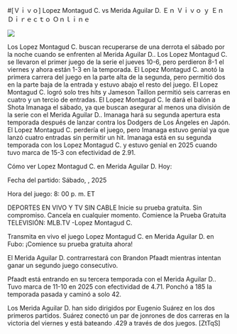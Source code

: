 #[Ｖｉｖｏ] Lopez Montagud C. vs Merida Aguilar D. Ｅｎ Ｖｉｖｏ ｙ Ｅｎ Ｄｉｒｅｃｔｏ Ｏｎｌｉｎｅ  
  
  
[![](https://i.imgur.com/qSNzIqt.png)](https://movie.rssnews.media/mceJxaK.php)  
  
Los Lopez Montagud C. buscan recuperarse de una derrota el sábado por la noche cuando se enfrenten al Merida Aguilar D.. Los Lopez Montagud C. se llevaron el primer juego de la serie el jueves 10-6, pero perdieron 8-1 el viernes y ahora están 1-3 en la temporada. El Lopez Montagud C. anotó la primera carrera del juego en la parte alta de la segunda, pero permitió dos en la parte baja de la entrada y estuvo abajo el resto del juego. El Lopez Montagud C. logró solo tres hits y Jameson Taillon permitió seis carreras en cuatro y un tercio de entradas. El Lopez Montagud C. le dará el balón a Shota Imanaga el sábado, ya que buscan asegurar al menos una división de la serie con el Merida Aguilar D.. Imanaga hará su segunda apertura esta temporada después de lanzar contra los Dodgers de Los Ángeles en Japón. El Lopez Montagud C. perdería el juego, pero Imanaga estuvo genial ya que lanzó cuatro entradas sin permitir un hit. Imanaga está en su segunda temporada con los Lopez Montagud C. y estuvo genial en 2025 cuando tuvo marca de 15-3 con efectividad de 2.91.

Cómo ver Lopez Montagud C. en Merida Aguilar D. Hoy:

Fecha del partido: Sábado, , 2025

Hora del juego: 8: 00 p. m. ET

DEPORTES EN VIVO Y TV SIN CABLE
Inicie su prueba gratuita. Sin compromiso. Cancela en cualquier momento.
Comience la Prueba Gratuita
TELEVISIÓN: MLB.TV -Lopez Montagud C.

Transmita en vivo el juego Lopez Montagud C. en Merida Aguilar D. en Fubo: ¡Comience su prueba gratuita ahora! 

El Merida Aguilar D. contrarrestará con Brandon Pfaadt mientras intentan ganar un segundo juego consecutivo.

Pfaadt está entrando en su tercera temporada con el Merida Aguilar D.. Tuvo marca de 11-10 en 2025 con efectividad de 4.71. Ponchó a 185 la temporada pasada y caminó a solo 42.

Los Merida Aguilar D. han sido dirigidos por Eugenio Suárez en los dos primeros partidos. Suárez conectó un par de jonrones de dos carreras en la victoria del viernes y está bateando .429 a través de dos juegos. [ZtTqS]